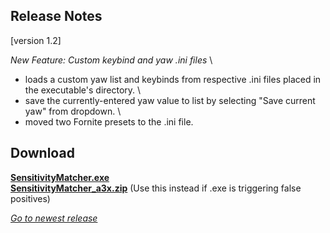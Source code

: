 ## Release Notes

[version 1.2] 

_New Feature: Custom keybind and yaw .ini files_ \
- loads a custom yaw list and keybinds from respective .ini files placed in the executable's directory. \
- save the currently-entered yaw value to list by selecting "Save current yaw" from dropdown. \
- moved two Fornite presets to the .ini file.

## Download

[**SensitivityMatcher.exe**](https://github.com/KovaaK/SensitivityMatcher/releases/download/1.2/SensitivityMatcher.exe) \
[**SensitivityMatcher_a3x.zip**](https://github.com/KovaaK/SensitivityMatcher/releases/download/1.2/SensitivityMatcher_a3x.zip) (Use this instead if .exe is triggering false positives)

[_Go to newest release_](https://github.com/KovaaK/SensitivityMatcher/releases/latest)
